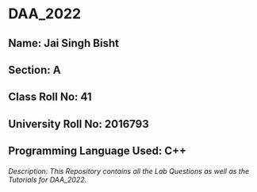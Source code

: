 # DAA_2022
## Name: Jai Singh Bisht
## Section: A
## Class Roll No: 41
## University Roll No: 2016793
## Programming Language Used: C++
###### Description: This Repository contains all the Lab Questions as well as the Tutorials for DAA_2022.
